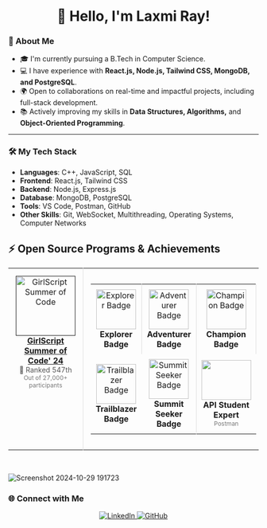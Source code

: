 
<h1 align="center">👋 Hello, I'm Laxmi Ray!</h1>

### 🚀 About Me

- 🎓 I'm currently pursuing a B.Tech in Computer Science.
- 💻 I have experience with **React.js, Node.js, Tailwind CSS, MongoDB, and PostgreSQL**.
- 🌍 Open to collaborations on real-time and impactful projects, including full-stack development.
- 📚 Actively improving my skills in **Data Structures, Algorithms,** and **Object-Oriented Programming**.

---

### 🛠️ My Tech Stack

- **Languages**: C++, JavaScript, SQL
- **Frontend**: React.js, Tailwind CSS
- **Backend**: Node.js, Express.js
- **Database**: MongoDB, PostgreSQL
- **Tools**: VS Code, Postman, GitHub
- **Other Skills**: Git, WebSocket, Multithreading, Operating Systems, Computer Networks

## :zap: Open Source Programs & Achievements

<div align="center">
  <table>
    <tr align="center">
      <td style="border-right: 1px solid #dddddd; padding: 15px;" valign="top" width="50%">
        <a href="">
          <img src="https://github.com/ananyag309/ananyag309/blob/main/gssoc.png" alt="GirlScript Summer of Code" width="120" />
          <br>
          <strong>GirlScript Summer of Code' 24</strong>
        </a>
        <br>
        <span style="font-size: 14px; color: #555555;">🏅 Ranked 547th</span>
        <br>
        <span style="font-size: 12px; color: #777777;">
	  Out of 27,000+ participants<br>
        </span>
      </td>
      <td style="padding: 15px;" valign="top" width="50%">
        <table>
          <tr align="center">
            <td style="border-right: 1px solid #dddddd; padding: 10px;" width="100">
              <img src="https://github.com/ananyag309/ananyag309/blob/main/Explorer%20Badge.png" alt="Explorer Badge" width="80" />
              <br>
              <strong>Explorer Badge</strong>
            </td>
            <td style="border-right: 1px solid #dddddd; padding: 10px;" width="100">
              <img src="https://github.com/ananyag309/ananyag309/blob/main/Adventurer%20Badge.png" alt="Adventurer Badge" width="80" />
              <br>
              <strong>Adventurer Badge</strong>
            </td>
            <td style="border-right: 1px solid #dddddd; padding: 10px;" width="100">
              <img src="https://github.com/ananyag309/ananyag309/blob/main/Champion%20Badge.png" alt="Champion Badge" width="80" />
              <br>
              <strong>Champion Badge</strong>
            </td>
          </tr>
          <tr align="center">
             <td style="padding: 10px;" width="100">
              <img src="https://github.com/ananyag309/ananyag309/blob/main/Trailblazer%20Badge.png" alt="Trailblazer Badge" width="80" />
              <br>
              <strong>Trailblazer Badge</strong>
            </td>
            <td style="border-right: 1px solid #dddddd; padding: 10px;" width="100">
              <img src="https://github.com/ananyag309/ananyag309/blob/main/Summit%20Seeker%20Badge.png" alt="Summit Seeker Badge" width="80" />
              <br>
              <strong>Summit Seeker Badge</strong>
            </td>
            <td style="padding: 10px;" width="100">
             <img src="https://raw.githubusercontent.com/GSSoC24/Postman-Challenge/main/docs/assets/Postman%20White.png" width="100px" height="80px" />      
              <br>
              <strong>API Student Expert</strong>
              <br>
              <span style="font-size: 12px; color: #777777;">Postman</span>
            </td>
          </tr>
        </table>
      </td>
    </tr>
  </table>
</div>

<br>


![Screenshot 2024-10-29 191723](https://github.com/user-attachments/assets/4e12a1cc-3de1-4f84-aba2-e6709c73f1b5)


### 🌐 Connect with Me

<p align="center">
  <a href="https://www.linkedin.com/in/laxmi-ray-198257237" target="_blank">
    <img src="https://img.shields.io/badge/LinkedIn-blue?style=for-the-badge&logo=linkedin" alt="LinkedIn">
  </a>
<a href="https://github.com/Laxmi01345" target="_blank">
  <img src="https://img.shields.io/badge/GitHub-181717?style=for-the-badge&logo=github&logoColor=white" alt="GitHub">
</a>


</p>






